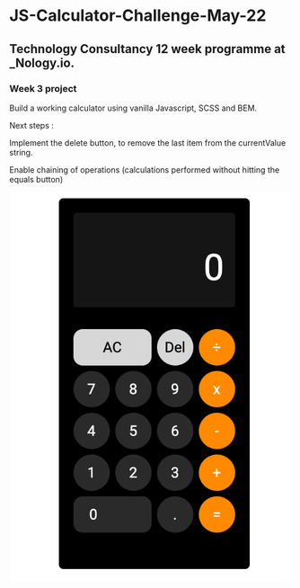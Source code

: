 # JS-Calculator-Challenge-May-22

## Technology Consultancy 12 week programme at \_Nology.io.

### Week 3 project

Build a working calculator using vanilla Javascript, SCSS and BEM.

Next steps :

Implement the delete button, to remove the last item from the currentValue string.

Enable chaining of operations (calculations performed without hitting the equals button)

![Calculator](./images/calculator-img.png)
